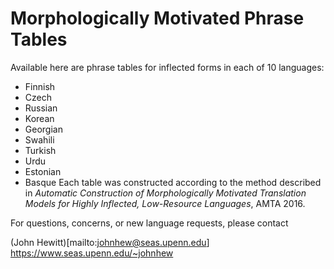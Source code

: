 # Morphologically Motivated Phrase Tables

Available here are phrase tables for inflected forms in each of 10 languages:
 - Finnish
 - Czech
 - Russian
 - Korean
 - Georgian
 - Swahili
 - Turkish
 - Urdu
 - Estonian
 - Basque
Each table was constructed according to the method described in *Automatic Construction of Morphologically Motivated Translation Models for Highly Inflected, Low-Resource Languages*, AMTA 2016.

For questions, concerns, or new language requests, please contact

(John Hewitt)[mailto:johnhew@seas.upenn.edu]
https://www.seas.upenn.edu/~johnhew
